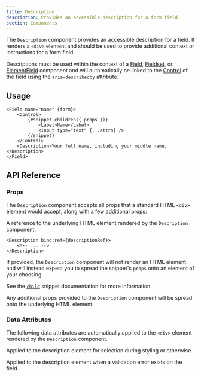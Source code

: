 ```yaml
---
title: Description
description: Provides an accessible description for a form field.
section: Components
---
```


<script>
	import { PropField } from '@svecodocs/kit'
</script>

The `Description` component provides an accessible description for a field. It renders a `<div>` element and should be used to provide additional context or instructions for a form field.

Descriptions must be used within the context of a [Field](/docs/components/field), [Fieldset](/docs/components/fieldset), or [ElementField](/docs/components/element-field) component and will automatically be linked to the [Control](/docs/components/control) of the field using the `aria-describedby` attribute.

## Usage

```svelte {8}
<Field name="name" {form}>
	<Control>
		{#snippet children({ props })}
			<Label>Name</Label>
			<input type="text" {...attrs} />
		{/snippet}
	</Control>
	<Description>Your full name, including your middle name.</Description>
</Field>
```

## API Reference

### Props

The `Description` component accepts all props that a standard HTML `<div>` element would accept, along with a few additional props:

<PropField type="HTMLElement | null" name="ref">

A reference to the underlying HTML element rendered by the `Description` component.

```svelte /bind:ref={descriptionRef}/
<Description bind:ref={descriptionRef}>
	<!-- ... -->
</Description>
```

</PropField>

<PropField type="Snippet" name="child">

If provided, the `Description` component will not render an HTML element and will instead expect you to spread the snippet's `props` onto an element of your choosing.

See the [`child`](/docs/composition/child) snippet documentation for more information.

</PropField>

<PropField type="HTMLAttributes<HTMLElement>" name="...rest">

Any additional props provided to the `Description` component will be spread onto the underlying HTML element.

</PropField>

### Data Attributes

The following data attributes are automatically applied to the `<div>` element rendered by the `Description` component.

<PropField type="''" name="data-fs-description">

Applied to the description element for selection during styling or otherwise.

</PropField>

<PropField type="'' | undefined" name="data-fs-error">

Applied to the description element when a validation error exists on the field.

</PropField>
